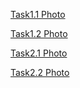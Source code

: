 [Task1.1 Photo](https://imgur.com/1Dfl0c8)

[Task1.2 Photo](https://imgur.com/nZUFsOG)

[Task2.1 Photo](https://imgur.com/ZtdcG5Q)

[Task2.2 Photo](https://imgur.com/ibXOI9U)
